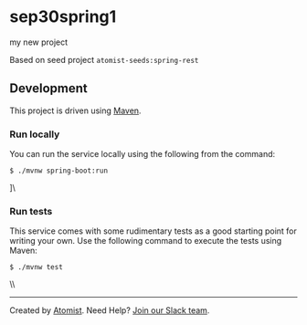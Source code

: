 # sep30spring1
my new project

Based on seed project `atomist-seeds:spring-rest`

## Development

This project is driven using [Maven][mvn].

[mvn]: https://maven.apache.org/ (Maven)

### Run locally



You can run the service locally using the following from the command:

```
$ ./mvnw spring-boot:run

```
\]\\







### Run tests



This service comes with some rudimentary tests as a good starting
point for writing your own.  Use the following command to execute the
tests using Maven:



```
$ ./mvnw test
```

\\\


















---

Created by [Atomist][atomist].
Need Help?  [Join our Slack team][slack].

[atomist]: https://www.atomist.com/ (Atomist - How Teams Deliver Software)
[slack]: https://join.atomist.com/ (Atomist Community Slack Workspace)
